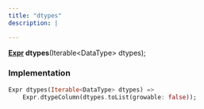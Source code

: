 ```yaml
---
title: "dtypes"
description: |

---
```

<span class="dart-code"><strong>[Expr] dtypes</strong>(<span class="nobr">Iterable&lt;DataType&gt; dtypes</span>);</span>


### Implementation
```dart
Expr dtypes(Iterable<DataType> dtypes) =>
    Expr.dtypeColumn(dtypes.toList(growable: false));
```

[Expr]: /reference/classes/expr